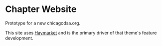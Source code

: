 # Chapter Website
Prototype for a new chicagodsa.org.

This site uses [Haymarket](https://github.com/ChicagoDSA/haymarket) and is the primary driver of that theme's feature development.
